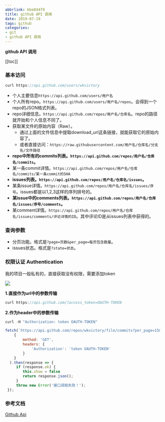 ```yaml
---
abbrlink: bbe844f9
title: github API 调用
date: 2019-07-19
tags: github
categories: 
- git
- github API 调用
---
```


<strong class='old-blog'>github API 调用</strong>

[[toc]]

### 基本访问

```javascript
curl https://api.github.com/users/wkvictory
```
- 个人主要信息`https://api.github.com/users/用户名`
- 个人所有repo。`https://api.github.com/users/用户名/repos`。会得到一个repo的JSON格式列表。
- repo详细信息。`https://api.github.com/repos/用户名/仓库名`。repo的路径就开始和个人信息不同了。
- 获取某文件的原始内容（Raw）。
  - 通过上面的文件信息中提取download_url这条链接，就能获取它的原始内容了。
  - 或者直接访问：`https://raw.githubusercontent.com/用户名/仓库名/分支名/文件路径`
- **repo中所有的commits列表。`https://api.github.com/repos/用户名/仓库名/commits`。**
- 某一条commit详情。`https://api.github.com/repos/用户名/仓库名/commits/某一条commit的SHA`
- **issues列表。`https://api.github.com/repos/用户名/仓库名/issues`。**
- 某条issue详情。`https://api.github.com/repos/用户名/仓库名/issues/序号`。issues都是以1,2,3这样的序列排号的。
- **某issue中的comments列表。`https://api.github.com/repos/用户名/仓库名/issues/序号/comments`。**
- 某comment详情。`https://api.github.com/repos/用户名/仓库名/issues/comments/评论详情的ID`。其中评论ID是从issues列表中获得的。

### 查询参数

- 分页功能。格式是`?page=页数&per_page=每页包含数量`。
- issues状态。格式是`?state=状态`。

### 权限认证 Authentication

我的项目一般私有的，直接获取没有权限，需要添加token

![](https://ae01.alicdn.com/kf/H0fec58c800544c24b103e00bf3f4e82aY.png)

**1.直接作为url中的参数传输**
```javascript
curl https://api.github.com/?access_token=OAUTH-TOKEN
```
**2.作为header中的参数传输**
```javascript
curl -H "Authorization: token OAUTH-TOKEN"
```
```javascript
fetch(`https://api.github.com/repos/wkvictory/file/commits?per_page=15&sha=develop`,
    {
        method: 'GET',
        headers: {
            'Authorization': 'token OAUTH-TOKEN'
        }
    }
  ).then(response => {
     if (response.ok) {
        this.show = false
        return response.json();
     }
     throw new Error('接口调取失败！');
 });
```
### 参考文档

[Github Api](https://segmentfault.com/a/1190000015144126)